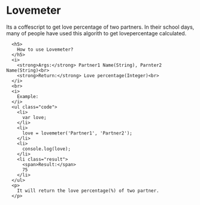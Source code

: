 Lovemeter
====

Its a coffescript to get love percentage of two partners. In their school days, many of people have used this algorith to get lovepercentage calculated.



      <h5>
        How to use Lovemeter?
      </h5>
      <i>
        <strong>Args:</strong> Partner1 Name(String), Parnter2 Name(String)<br>
        <strong>Return:</strong> Love percentage(Integer)<br>
      </i>
      <br>
      <i>
        Example:
      </i>
      <ul class="code">
        <li>
          var love;
        </li>
        <li>
          love = lovemeter('Partner1', 'Partner2');
        </li>
        <li>
          console.log(love);
        </li>
        <li class="result">
          <span>Result:</span>
          75
        </li>
      </ul>
      <p>
        It will return the love percentage(%) of two partner.
      </p>
